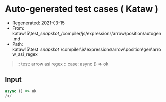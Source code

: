 # Auto-generated test cases ( Kataw )
- Regenerated: 2021-03-15
- From: kataw15\test\__snapshot__/compiler/js/expressions/arrow/position/autogen.md
- Path: kataw15\test\__snapshot__\compiler\js\expressions\arrow\position\gen\arrow_asi_regex
> :: test: arrow asi regex
> :: case: async () => ok
## Input

`````js
async () => ok
/x/
`````
